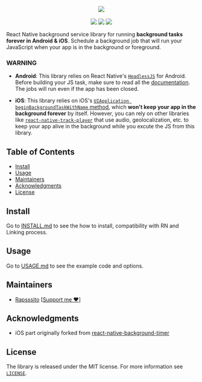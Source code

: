 <p align="center">
    <img src="https://i.imgur.com/G8BUzdZ.png" />
    <br></br>
    <img src="https://github.com/Rapsssito/react-native-background-actions/workflows/Release/badge.svg" />
    <img src="https://img.shields.io/npm/dw/react-native-background-actions" />
    <img src="https://img.shields.io/npm/v/react-native-background-actions?color=gr&label=npm%20version" />
</p>

React Native background service library for running **background tasks forever in Android & iOS**. Schedule a background job that will run your JavaScript when your app is in the background or foreground.

### WARNING
- **Android**: This library relies on React Native's [`HeadlessJS`](https://facebook.github.io/react-native/docs/headless-js-android.html) for Android. Before building your JS task, make sure to read all the [documentation](https://facebook.github.io/react-native/docs/headless-js-android.html). The jobs will run even if the app has been closed.

- **iOS**: This library relies on iOS's [`UIApplication beginBackgroundTaskWithName` method](https://developer.apple.com/documentation/uikit/uiapplication/1623051-beginbackgroundtaskwithname?language=objc), which **won't keep your app in the background forever** by itself. However, you can rely on other libraries like [`react-native-track-player`](https://github.com/react-native-kit/react-native-track-player) that use audio, geolocalization, etc. to keep your app alive in the background while you excute the JS from this library.


## Table of Contents

- [Install](#install)
- [Usage](#usage)
- [Maintainers](#maintainers)
- [Acknowledgments](#acknowledgments)
- [License](#license)

## Install

Go to [INSTALL.md](./INSTALL.md) to see the how to install, compatibility with RN and Linking process.

## Usage

Go to [USAGE.md](./USAGE.md) to see the example code and options.

## Maintainers

* [Rapsssito](https://github.com/rapsssito) [[Support me :heart:](https://github.com/sponsors/Rapsssito)]

## Acknowledgments

* iOS part originally forked from [react-native-background-timer](https://github.com/ocetnik/react-native-background-timer)

## License

The library is released under the MIT license. For more information see [`LICENSE`](/LICENSE).
